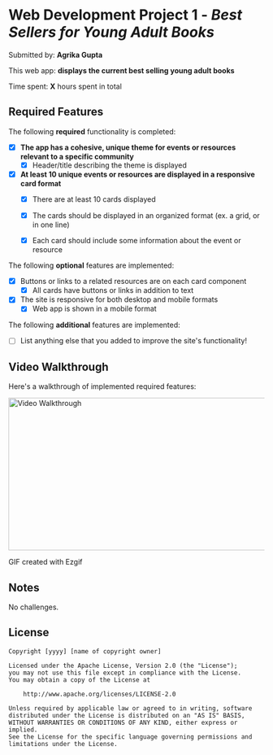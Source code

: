 # Web Development Project 1 - *Best Sellers for Young Adult Books*

Submitted by: **Agrika Gupta**

This web app: **displays the current best selling young adult books**

Time spent: **X** hours spent in total

## Required Features

The following **required** functionality is completed:

- [x] **The app has a cohesive, unique theme for events or resources relevant to a specific community**
  - [x] Header/title describing the theme is displayed
- [x] **At least 10 unique events or resources are displayed in a responsive card format**
  - [x] There are at least 10 cards displayed 
  - [x] The cards should be displayed in an organized format (ex. a grid, or in one line)
  - [x] Each card should include some information about the event or resource


The following **optional** features are implemented:

- [x] Buttons or links to a related resources are on each card component
  - [x] All cards have buttons or links in addition to text
- [x] The site is responsive for both desktop and mobile formats
  - [x] Web app is shown in a mobile format

The following **additional** features are implemented:

* [ ] List anything else that you added to improve the site's functionality!

## Video Walkthrough

Here's a walkthrough of implemented required features:

<img src='https://github.com/agrikatheprogrammer/CODEPATH_WEB102/blob/main/web102unit1/web102unit1.gif' title='Video Walkthrough' width='550px' height='300px' alt='Video Walkthrough' />

GIF created with Ezgif

## Notes

No challenges.

## License

    Copyright [yyyy] [name of copyright owner]

    Licensed under the Apache License, Version 2.0 (the "License");
    you may not use this file except in compliance with the License.
    You may obtain a copy of the License at

        http://www.apache.org/licenses/LICENSE-2.0

    Unless required by applicable law or agreed to in writing, software
    distributed under the License is distributed on an "AS IS" BASIS,
    WITHOUT WARRANTIES OR CONDITIONS OF ANY KIND, either express or implied.
    See the License for the specific language governing permissions and
    limitations under the License.
